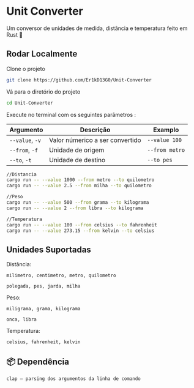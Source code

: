 
# Unit Converter

Um conversor de unidades de medida, distância e temperatura feito em Rust 🦀


## Rodar Localmente

Clone o projeto

```bash
git clone https://github.com/Er1kD13G0/Unit-Converter
```

Vá para o diretório do projeto
```bash
cd Unit-Converter
```

Execute no terminal com os seguintes parâmetros :

| Argumento      | Descrição                      | Examplo        |
| --------------- | ------------------------------- | -------------- |
| `--value`, `-v` | Valor númerico a ser convertido | `--value 100`  |
| `--from`, `-f`  | Unidade de origem               | `--from metro` |
| `--to`, `-t`    | Unidade de destino              | `--to pes`     |


```bash
//Distancia
cargo run -- --value 1000 --from metro --to quilometro
cargo run -- --value 2.5 --from milha --to quilometro

//Peso
cargo run -- --value 500 --from grama --to kilograma
cargo run -- --value 2 --from libra --to kilograma

//Temperatura 
cargo run -- --value 100 --from celsius --to fahrenheit
cargo run -- --value 273.15 --from kelvin --to celsius
```

Unidades Suportadas
----
Distância:

    milimetro, centimetro, metro, quilometro

    polegada, pes, jarda, milha

Peso:

    miligrama, grama, kilograma

    onca, libra

Temperatura:

    celsius, fahrenheit, kelvin

## 📦 Dependência

    clap – parsing dos argumentos da linha de comando
